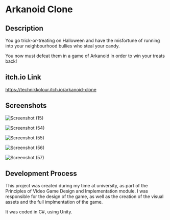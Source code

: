 # Arkanoid Clone

## Description
You go trick-or-treating on Halloween and have the misfortune of running into your neighbourhood bullies who steal your candy.

You now must defeat them in a game of Arkanoid in order to win your treats back!

## itch.io Link
https://technikkolour.itch.io/arkanoid-clone

## Screenshots
![Screenshot (15)](https://user-images.githubusercontent.com/60484019/195053211-c6edd4c0-ad6c-400c-bde6-5b39573d8fa7.png)

![Screenshot (54)](https://user-images.githubusercontent.com/60484019/195185170-20b1d2c0-c59d-495a-b73e-635744d62c27.png)

![Screenshot (55)](https://user-images.githubusercontent.com/60484019/195185180-761d37cb-e060-4e8b-b3f5-ae7e246863fa.png)

![Screenshot (56)](https://user-images.githubusercontent.com/60484019/195185186-dc2364c9-6da2-4dc7-b536-c64f3c6627bb.png)

![Screenshot (57)](https://user-images.githubusercontent.com/60484019/195185192-ef8bfc74-2c08-4a9d-8b6d-0b0dde2b9b3b.png)

## Development Process
This project was created during my time at university, as part of the Principles of Video Game Design and Implementation module. I was responsible for the design of the game, as well as the creation of the visual assets and the full implmentation of the game.

It was coded in C#, using Unity.
